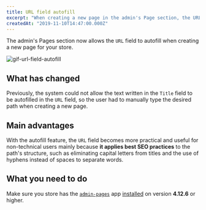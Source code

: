 ```yaml
---
title: URL field autofill 
excerpt: "When creating a new page in the admin's Page section, the URL field will automatically propose a path according to the page's chosen title. Isn't it just magical?"
createdAt: "2019-11-10T14:47:00.000Z"
---
```


The admin's Pages section now allows the `URL` field to autofill when creating a new page for your store. 

![gif-url-field-autofill](https://user-images.githubusercontent.com/52087100/66668807-72c8f700-ec2c-11e9-983b-b2d59998e1cc.gif)

## What has changed

Previously, the system could not allow the text written in the `Title` field to be autofilled in the `URL` field, so the user had to manually type the desired path when creating a new page. 

## Main advantages 

With the autofill feature, the `URL` field becomes more practical and useful for non-technical users mainly because **it applies best SEO practices** to the path's structure, such as eliminating capital letters from titles and the use of hyphens instead of spaces to separate words. 

## What you need to do 

Make sure you store has the [<code>admin-pages</code>](https://vtex.io/docs/app/vtex.admin-pages) app [installed](https://developers.vtex.com/docs/guides/vtex-io-documentation-installing-an-app) on version **4.12.6** or higher.
